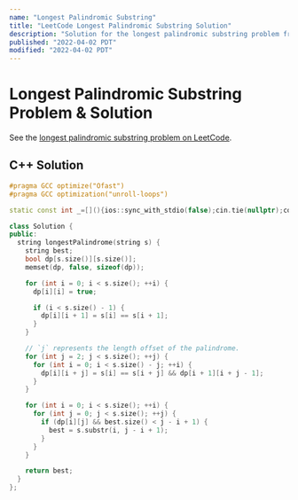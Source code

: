 ```yaml
---
name: "Longest Palindromic Substring"
title: "LeetCode Longest Palindromic Substring Solution"
description: "Solution for the longest palindromic substring problem from LeetCode."
published: "2022-04-02 PDT"
modified: "2022-04-02 PDT"
---
```


# Longest Palindromic Substring Problem & Solution

See the [longest palindromic substring problem on LeetCode](https://leetcode.com/problems/longest-palindromic-substring).

## C++ Solution

```cpp
#pragma GCC optimize("Ofast")
#pragma GCC optimization("unroll-loops")

static const int _=[](){ios::sync_with_stdio(false);cin.tie(nullptr);cout.tie(nullptr);return 0;}();

class Solution {
public:
  string longestPalindrome(string s) {
    string best;
    bool dp[s.size()][s.size()];
    memset(dp, false, sizeof(dp));

    for (int i = 0; i < s.size(); ++i) {
      dp[i][i] = true;

      if (i < s.size() - 1) {
        dp[i][i + 1] = s[i] == s[i + 1];
      }
    }

    // `j` represents the length offset of the palindrome.
    for (int j = 2; j < s.size(); ++j) {
      for (int i = 0; i < s.size() - j; ++i) {
        dp[i][i + j] = s[i] == s[i + j] && dp[i + 1][i + j - 1];
      }
    }

    for (int i = 0; i < s.size(); ++i) {
      for (int j = 0; j < s.size(); ++j) {
        if (dp[i][j] && best.size() < j - i + 1) {
          best = s.substr(i, j - i + 1);
        }
      }
    }

    return best;
  }
};
```

